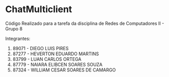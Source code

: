 # ChatMulticlient
Código Realizado para a tarefa da disciplina de Redes de Computadores II - Grupo 8

Integrantes:

1) 89071 - DIEGO LUIS PIRES
2) 87277 - HEVERTON EDUARDO MARTINS
3) 83799 - LUAN CARLOS ORTEGA
4) 87779 - NAIARA ELIBCEN SOARES SOUZA
5) 87324 - WILLIAM CESAR SOARES DE CAMARGO
